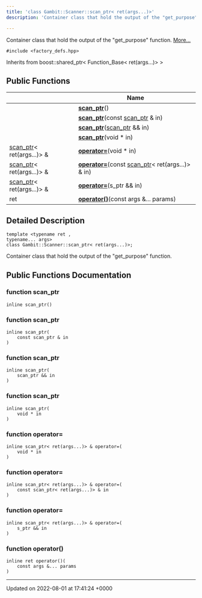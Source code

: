 ```yaml
---
title: 'class Gambit::Scanner::scan_ptr< ret(args...)>'
description: 'Container class that hold the output of the "get_purpose" function. '

---
```









Container class that hold the output of the "get_purpose" function.  [More...](#detailed-description)


`#include <factory_defs.hpp>`

Inherits from boost::shared_ptr< Function_Base< ret(args...)> >

## Public Functions

|                | Name           |
| -------------- | -------------- |
| | **[scan_ptr](/documentation/code/darkbit_development/classes/classgambit_1_1scanner_1_1scan__ptr_3_01ret_07args_8_8_8_08_4/#function-scan-ptr)**() |
| | **[scan_ptr](/documentation/code/darkbit_development/classes/classgambit_1_1scanner_1_1scan__ptr_3_01ret_07args_8_8_8_08_4/#function-scan-ptr)**(const [scan_ptr](/documentation/code/darkbit_development/classes/classgambit_1_1scanner_1_1scan__ptr/) & in) |
| | **[scan_ptr](/documentation/code/darkbit_development/classes/classgambit_1_1scanner_1_1scan__ptr_3_01ret_07args_8_8_8_08_4/#function-scan-ptr)**([scan_ptr](/documentation/code/darkbit_development/classes/classgambit_1_1scanner_1_1scan__ptr/) && in) |
| | **[scan_ptr](/documentation/code/darkbit_development/classes/classgambit_1_1scanner_1_1scan__ptr_3_01ret_07args_8_8_8_08_4/#function-scan-ptr)**(void * in) |
| [scan_ptr](/documentation/code/darkbit_development/classes/classgambit_1_1scanner_1_1scan__ptr/)< ret(args...)> & | **[operator=](/documentation/code/darkbit_development/classes/classgambit_1_1scanner_1_1scan__ptr_3_01ret_07args_8_8_8_08_4/#function-operator=)**(void * in) |
| [scan_ptr](/documentation/code/darkbit_development/classes/classgambit_1_1scanner_1_1scan__ptr/)< ret(args...)> & | **[operator=](/documentation/code/darkbit_development/classes/classgambit_1_1scanner_1_1scan__ptr_3_01ret_07args_8_8_8_08_4/#function-operator=)**(const [scan_ptr](/documentation/code/darkbit_development/classes/classgambit_1_1scanner_1_1scan__ptr/)< ret(args...)> & in) |
| [scan_ptr](/documentation/code/darkbit_development/classes/classgambit_1_1scanner_1_1scan__ptr/)< ret(args...)> & | **[operator=](/documentation/code/darkbit_development/classes/classgambit_1_1scanner_1_1scan__ptr_3_01ret_07args_8_8_8_08_4/#function-operator=)**(s_ptr && in) |
| ret | **[operator()](/documentation/code/darkbit_development/classes/classgambit_1_1scanner_1_1scan__ptr_3_01ret_07args_8_8_8_08_4/#function-operator())**(const args &... params) |

## Detailed Description

```
template <typename ret ,
typename... args>
class Gambit::Scanner::scan_ptr< ret(args...)>;
```

Container class that hold the output of the "get_purpose" function. 
## Public Functions Documentation

### function scan_ptr

```
inline scan_ptr()
```


### function scan_ptr

```
inline scan_ptr(
    const scan_ptr & in
)
```


### function scan_ptr

```
inline scan_ptr(
    scan_ptr && in
)
```


### function scan_ptr

```
inline scan_ptr(
    void * in
)
```


### function operator=

```
inline scan_ptr< ret(args...)> & operator=(
    void * in
)
```


### function operator=

```
inline scan_ptr< ret(args...)> & operator=(
    const scan_ptr< ret(args...)> & in
)
```


### function operator=

```
inline scan_ptr< ret(args...)> & operator=(
    s_ptr && in
)
```


### function operator()

```
inline ret operator()(
    const args &... params
)
```


-------------------------------

Updated on 2022-08-01 at 17:41:24 +0000